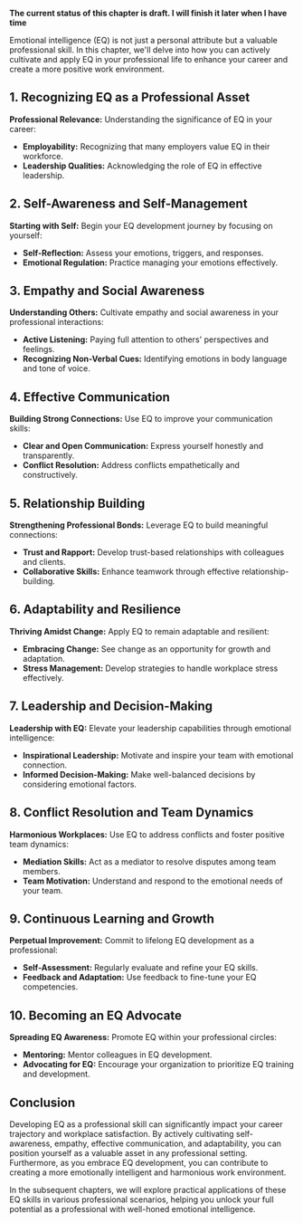 **The current status of this chapter is draft. I will finish it later when I have time**

Emotional intelligence (EQ) is not just a personal attribute but a valuable professional skill. In this chapter, we'll delve into how you can actively cultivate and apply EQ in your professional life to enhance your career and create a more positive work environment.

**1. Recognizing EQ as a Professional Asset**
---------------------------------------------

**Professional Relevance:** Understanding the significance of EQ in your career:

* **Employability:** Recognizing that many employers value EQ in their workforce.
* **Leadership Qualities:** Acknowledging the role of EQ in effective leadership.

**2. Self-Awareness and Self-Management**
-----------------------------------------

**Starting with Self:** Begin your EQ development journey by focusing on yourself:

* **Self-Reflection:** Assess your emotions, triggers, and responses.
* **Emotional Regulation:** Practice managing your emotions effectively.

**3. Empathy and Social Awareness**
-----------------------------------

**Understanding Others:** Cultivate empathy and social awareness in your professional interactions:

* **Active Listening:** Paying full attention to others' perspectives and feelings.
* **Recognizing Non-Verbal Cues:** Identifying emotions in body language and tone of voice.

**4. Effective Communication**
------------------------------

**Building Strong Connections:** Use EQ to improve your communication skills:

* **Clear and Open Communication:** Express yourself honestly and transparently.
* **Conflict Resolution:** Address conflicts empathetically and constructively.

**5. Relationship Building**
----------------------------

**Strengthening Professional Bonds:** Leverage EQ to build meaningful connections:

* **Trust and Rapport:** Develop trust-based relationships with colleagues and clients.
* **Collaborative Skills:** Enhance teamwork through effective relationship-building.

**6. Adaptability and Resilience**
----------------------------------

**Thriving Amidst Change:** Apply EQ to remain adaptable and resilient:

* **Embracing Change:** See change as an opportunity for growth and adaptation.
* **Stress Management:** Develop strategies to handle workplace stress effectively.

**7. Leadership and Decision-Making**
-------------------------------------

**Leadership with EQ:** Elevate your leadership capabilities through emotional intelligence:

* **Inspirational Leadership:** Motivate and inspire your team with emotional connection.
* **Informed Decision-Making:** Make well-balanced decisions by considering emotional factors.

**8. Conflict Resolution and Team Dynamics**
--------------------------------------------

**Harmonious Workplaces:** Use EQ to address conflicts and foster positive team dynamics:

* **Mediation Skills:** Act as a mediator to resolve disputes among team members.
* **Team Motivation:** Understand and respond to the emotional needs of your team.

**9. Continuous Learning and Growth**
-------------------------------------

**Perpetual Improvement:** Commit to lifelong EQ development as a professional:

* **Self-Assessment:** Regularly evaluate and refine your EQ skills.
* **Feedback and Adaptation:** Use feedback to fine-tune your EQ competencies.

**10. Becoming an EQ Advocate**
-------------------------------

**Spreading EQ Awareness:** Promote EQ within your professional circles:

* **Mentoring:** Mentor colleagues in EQ development.
* **Advocating for EQ:** Encourage your organization to prioritize EQ training and development.

**Conclusion**
--------------

Developing EQ as a professional skill can significantly impact your career trajectory and workplace satisfaction. By actively cultivating self-awareness, empathy, effective communication, and adaptability, you can position yourself as a valuable asset in any professional setting. Furthermore, as you embrace EQ development, you can contribute to creating a more emotionally intelligent and harmonious work environment.

In the subsequent chapters, we will explore practical applications of these EQ skills in various professional scenarios, helping you unlock your full potential as a professional with well-honed emotional intelligence.
